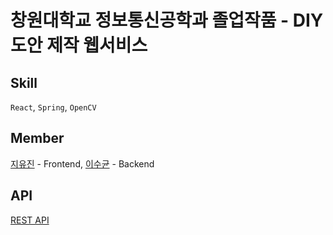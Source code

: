 # 창원대학교 정보통신공학과 졸업작품 - DIY 도안 제작 웹서비스

## Skill

`React`, `Spring`, `OpenCV`

## Member

[지유진](https://github.com/YujinJI) - Frontend, [이수균](https://github.com/RandomlyChristen) - Backend

## API

[REST API](https://github.com/RandomlyChristen/piposerver)
